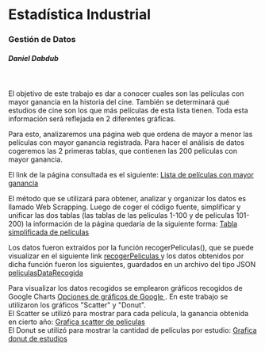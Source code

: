 <html>

<h1> Estadística Industrial </h1>
<h3> Gestión de Datos </h3>
<h5> Daniel Dabdub </h5>
<br>

<p> El objetivo de este trabajo es dar a conocer cuales son las películas con mayor ganancia en la historia del cine. También se determinará qué estudios de cine son los que  más películas de esta lista tienen. Toda esta información será reflejada en 2 diferentes gráficas.  </p> 

<p>Para esto, analizaremos una página web que ordena de mayor a menor las películas con mayor ganancia registrada. Para hacer el análisis de datos cogeremos las 2 primeras tablas, que contienen las 200 películas con mayor ganancia.</p>
<p>El link de la página consultada es el siguiente: <a href= "https://www.boxofficemojo.com/alltime/domestic.htm"> Lista de películas con mayor ganancia </a> </p> 

<p> El método que se utilizará para obtener, analizar y organizar los datos es llamado Web Scrapping. Luego de coger el código fuente, simplificar y unificar las dos tablas (las tablas de las peliculas 1-100 y de peliculas 101-200) la información de la página quedaría de la siguiente forma: <a href= "https://danieldabdub.github.io/practicaDatos/Peliculas/tablaPeliculas.html" > Tabla simplificada de películas </a> </p>
  
<p> Los datos fueron extraídos por la función recogerPeliculas(), que se puede visualizar en el siguiente link <a href= "https://danieldabdub.github.io/practicaDatos/Peliculas/recogerPeliculas.js"  > recogerPeliculas </a>  y los datos obtenidos por dicha función fueron los siguientes, guardados en un archivo del tipo JSON <a href= "peliculasData4.js"> peliculasDataRecogida </a></p>

Para visualizar los datos recogidos se emplearon gráficos recogidos de Google Charts <a href= "https://developers.google.com/chart/interactive/docs/gallery" > Opciones de gráficos de Google <a>. En este trabajo se utilizaron los gráficos "Scatter" y "Donut". 
  <br>
  El Scatter se utilizó para mostrar para cada película, la ganancia obtenida en cierto año: <a href= "https://danieldabdub.github.io/practicaDatos/Peliculas/peliculasScatterGoogle.html"> Grafica scatter de peliculas </a> <br>El Donut se utilizó para mostrar la cantidad de películas por estudio: <a href ="https://danieldabdub.github.io/practicaDatos/Peliculas/peliculasDonutGoogle.html"> Grafica donut de estudios </a>

  

